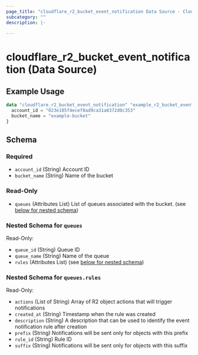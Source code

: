 ```yaml
---
page_title: "cloudflare_r2_bucket_event_notification Data Source - Cloudflare"
subcategory: ""
description: |-
  
---
```


# cloudflare_r2_bucket_event_notification (Data Source)



## Example Usage

```terraform
data "cloudflare_r2_bucket_event_notification" "example_r2_bucket_event_notification" {
  account_id = "023e105f4ecef8ad9ca31a8372d0c353"
  bucket_name = "example-bucket"
}
```

<!-- schema generated by tfplugindocs -->
## Schema

### Required

- `account_id` (String) Account ID
- `bucket_name` (String) Name of the bucket

### Read-Only

- `queues` (Attributes List) List of queues associated with the bucket. (see [below for nested schema](#nestedatt--queues))

<a id="nestedatt--queues"></a>
### Nested Schema for `queues`

Read-Only:

- `queue_id` (String) Queue ID
- `queue_name` (String) Name of the queue
- `rules` (Attributes List) (see [below for nested schema](#nestedatt--queues--rules))

<a id="nestedatt--queues--rules"></a>
### Nested Schema for `queues.rules`

Read-Only:

- `actions` (List of String) Array of R2 object actions that will trigger notifications
- `created_at` (String) Timestamp when the rule was created
- `description` (String) A description that can be used to identify the event notification rule after creation
- `prefix` (String) Notifications will be sent only for objects with this prefix
- `rule_id` (String) Rule ID
- `suffix` (String) Notifications will be sent only for objects with this suffix



